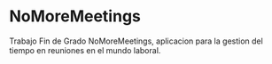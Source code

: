# NoMoreMeetings
Trabajo Fin de Grado
NoMoreMeetings, aplicacion para la gestion del tiempo en reuniones en el mundo laboral.
